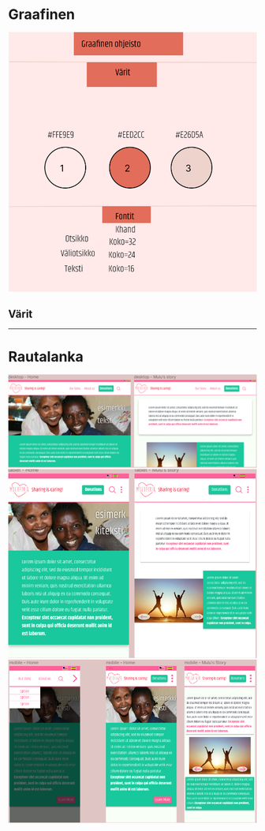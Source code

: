
# Graafinen

![Graafinen](https://github.com/RoopeKoskelo/Tiimi3Naytto/blob/main/Dev/Images/Graafinen3.png?raw=true)
## Värit 
--------------------------------------------------------------------------------------------------------

# Rautalanka

![Rautalanka](https://github.com/RoopeKoskelo/Tiimi3Naytto/blob/main/Dev/Images/rautalanka1.png?raw=true)
![Rautalanka](https://github.com/RoopeKoskelo/Tiimi3Naytto/blob/main/Dev/Images/rautalanka2.png?raw=true)
![Rautalanka](https://github.com/RoopeKoskelo/Tiimi3Naytto/blob/main/Dev/Images/rautalanka3.png?raw=true)
